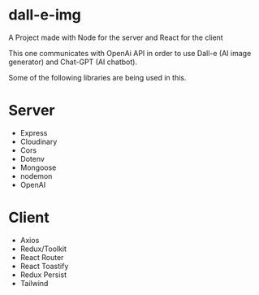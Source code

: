 # dall-e-img

A Project made with Node for the server and React for the client

This one communicates with OpenAi API in order to use Dall-e (AI image generator) and Chat-GPT (AI chatbot).

Some of the following libraries are being used in this.

# Server

- Express
- Cloudinary
- Cors
- Dotenv
- Mongoose
- nodemon
- OpenAI

# Client

- Axios
- Redux/Toolkit
- React Router
- React Toastify
- Redux Persist
- Tailwind
